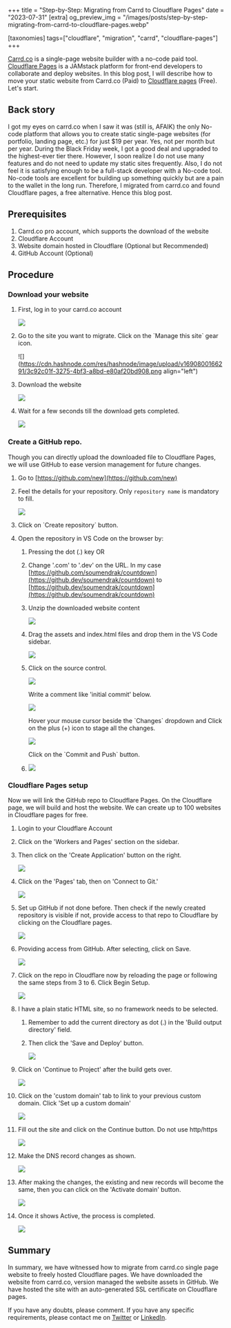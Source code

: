 +++
title = "Step-by-Step: Migrating from Carrd to Cloudflare Pages"
date = "2023-07-31"
[extra]
og_preview_img = "/images/posts/step-by-step-migrating-from-carrd-to-cloudflare-pages.webp"

[taxonomies]
tags=["cloudflare", "migration", "carrd", "cloudflare-pages"]
+++

[Carrd.co](https://carrd.co) is a single-page website builder with a no-code paid tool. [Cloudflare Pages](https://pages.cloudflare.com/) is a JAMstack platform for front-end developers to collaborate and deploy websites. In this blog post, I will describe how to move your static website from Carrd.co (Paid) to [Cloudflare pages](https://pages.cloudflare.com/) (Free). Let's start.

## Back story

I got my eyes on carrd.co when I saw it was (still is, AFAIK) the only No-code platform that allows you to create static single-page websites (for portfolio, landing page, etc.) for just $19 per year. Yes, not per month but per year. During the Black Friday week, I got a good deal and upgraded to the highest-ever tier there. However, I soon realize I do not use many features and do not need to update my static sites frequently. Also, I do not feel it is satisfying enough to be a full-stack developer with a No-code tool. No-code tools are excellent for building up something quickly but are a pain to the wallet in the long run. Therefore, I migrated from carrd.co and found Cloudflare pages, a free alternative. Hence this blog post.

## Prerequisites

1. Carrd.co pro account, which supports the download of the website
2. Cloudflare Account
3. Website domain hosted in Cloudflare (Optional but Recommended)
4. GitHub Account (Optional)

## Procedure

### Download your website

1. First, log in to your carrd.co account

   ![](https://cdn.hashnode.com/res/hashnode/image/upload/v1690800023889/c79e00ee-b126-42c9-9109-3dc6ea635294.png)

2. Go to the site you want to migrate. Click on the \`Manage this site\` gear icon.

   ![](https://cdn.hashnode.com/res/hashnode/image/upload/v1690800166291/3c92c01f-3275-4bf3-a8bd-e80af20bd908.png align="left")

3. Download the website

   ![](https://cdn.hashnode.com/res/hashnode/image/upload/v1690800301712/1e22bc2e-9dec-44b3-a2e3-121b9fb282a4.png)

4. Wait for a few seconds till the download gets completed.

   ![](https://cdn.hashnode.com/res/hashnode/image/upload/v1690800354004/4a9501d9-2a1e-43af-894f-95009d29141c.png)

### Create a GitHub repo.

Though you can directly upload the downloaded file to Cloudflare Pages, we will use GitHub to ease version management for future changes.

1. Go to [https://github.com/new](https://github.com/new)
2. Feel the details for your repository. Only `repository name` is mandatory to fill.

   ![](https://cdn.hashnode.com/res/hashnode/image/upload/v1690800720386/bc9621da-c281-465c-8d1f-4e938d150ae2.png)

3. Click on \`Create repository\` button.
4. Open the repository in VS Code on the browser by:

   1. Pressing the dot (.) key OR
   2. Change '.com' to '.dev' on the URL. In my case  
      [https://github.com/soumendrak/countdown](https://github.dev/soumendrak/countdown) to  
      [https://github.dev/soumendrak/countdown](https://github.dev/soumendrak/countdown)
   3. Unzip the downloaded website content

      ![](https://cdn.hashnode.com/res/hashnode/image/upload/v1690801095897/fb2c20c7-6abf-48be-a11c-c3347658b397.png)

   4. Drag the assets and index.html files and drop them in the VS Code sidebar.

      ![](https://cdn.hashnode.com/res/hashnode/image/upload/v1690801161089/b04b05be-0904-4288-9cbf-664b6b5d12ff.png)

   5. Click on the source control.

      ![](https://cdn.hashnode.com/res/hashnode/image/upload/v1690801242308/4ded5838-0f45-4c28-97ea-d22478d9082e.png)

      Write a comment like 'initial commit' below.

      ![](https://cdn.hashnode.com/res/hashnode/image/upload/v1690801294157/43854198-9798-4876-99d2-a33f1e767ae0.png)

      Hover your mouse cursor beside the \`Changes\` dropdown and Click on the plus (+) icon to stage all the changes.

      ![](https://cdn.hashnode.com/res/hashnode/image/upload/v1690801406860/6a7a8b3e-a9c5-4515-b40b-9b8b50cb6bb6.png)

      Click on the \`Commit and Push\` button.

   6. ![](https://cdn.hashnode.com/res/hashnode/image/upload/v1690801457284/8deab3b4-007f-4099-83f5-3a198ce1914f.png)

### Cloudflare Pages setup

Now we will link the GitHub repo to Cloudflare Pages. On the Cloudflare page, we will build and host the website. We can create up to 100 websites in Cloudflare pages for free.

1. Login to your Cloudflare Account
2. Click on the 'Workers and Pages' section on the sidebar.
3. Then click on the 'Create Application' button on the right.

   ![](https://cdn.hashnode.com/res/hashnode/image/upload/v1690801962175/0aa001f5-85e0-467d-b3a9-dd528b7f259b.png)

4. Click on the 'Pages' tab, then on 'Connect to Git.'

   ![](https://cdn.hashnode.com/res/hashnode/image/upload/v1690802186889/e979c96f-a5ba-418d-999a-1db483609a5b.png)

5. Set up GitHub if not done before. Then check if the newly created repository is visible if not, provide access to that repo to Cloudflare by clicking on the Cloudflare pages.

   ![](https://cdn.hashnode.com/res/hashnode/image/upload/v1690802359516/1bb51475-4c06-49ba-a137-1ea0dfbdde76.png)

6. Providing access from GitHub. After selecting, click on Save.

   ![](https://cdn.hashnode.com/res/hashnode/image/upload/v1690802482615/f2bb18d9-ce3b-47a7-96e2-38af94600fb1.png)

7. Click on the repo in Cloudflare now by reloading the page or following the same steps from 3 to 6. Click Begin Setup.

   ![](https://cdn.hashnode.com/res/hashnode/image/upload/v1690802662858/abcaa8e4-5ad9-4e32-95d8-811b3f3ca862.png)

8. I have a plain static HTML site, so no framework needs to be selected.

   1. Remember to add the current directory as dot (.) in the 'Build output directory' field.
   2. Then click the 'Save and Deploy' button.

      ![](https://cdn.hashnode.com/res/hashnode/image/upload/v1690802738140/221071e5-1047-4295-8a35-dd02da709cd4.png)

9. Click on 'Continue to Project' after the build gets over.

   ![](https://cdn.hashnode.com/res/hashnode/image/upload/v1690803142094/dcaa5965-1822-4933-b395-c372567fc0bf.png)

10. Click on the 'custom domain' tab to link to your previous custom domain. Click 'Set up a custom domain'

    ![](https://cdn.hashnode.com/res/hashnode/image/upload/v1690803247676/eade532c-8e1c-434a-8c8b-34cf7bdf56cf.png)

11. Fill out the site and click on the Continue button. Do not use http/https

    ![](https://cdn.hashnode.com/res/hashnode/image/upload/v1690803389778/348304cf-cc3c-4017-9d99-818673810f6c.png)

12. Make the DNS record changes as shown.

    ![](https://cdn.hashnode.com/res/hashnode/image/upload/v1690803504533/4fea83c7-d415-4802-9943-c1e904ddd74d.png)

13. After making the changes, the existing and new records will become the same, then you can click on the 'Activate domain' button.

    ![](https://cdn.hashnode.com/res/hashnode/image/upload/v1690803609842/9d08bb29-3a80-4f71-897e-bd2b3acbd36a.png)

14. Once it shows Active, the process is completed.

    ![](https://cdn.hashnode.com/res/hashnode/image/upload/v1690803720031/261cc9cb-0010-47bb-bc40-6c00e61d9b97.png)

## Summary

In summary, we have witnessed how to migrate from carrd.co single page website to freely hosted Cloudflare pages. We have downloaded the website from carrd.co, version managed the website assets in GitHub. We have hosted the site with an auto-generated SSL certificate on Cloudflare pages.

If you have any doubts, please comment. If you have any specific requirements, please contact me on [Twitter](https://twitter.com/soumendrak_) or [LinkedIn](https://www.linkedin.com/in/soumendrak/).
